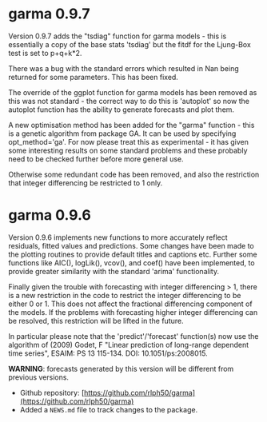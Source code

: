 # garma 0.9.7

Version 0.9.7 adds the "tsdiag" function for garma models - this is essentially a copy of the base stats 'tsdiag'
but the fitdf for the Ljung-Box test is set to p+q+k*2.

There was a bug with the standard errors which resulted in Nan being returned for some parameters. This has been fixed.

The override of the ggplot function for garma models has been removed as this was not standard - the correct way to do this
is 'autoplot' so now the autoplot function has the ability to generate forecasts and plot them.

A new optimisation method has been added for the "garma" function - this is a genetic algorithm from package GA.
It can be used by specifying opt_method='ga'. For now please treat this as experimental - it has given some interesting
results on some standard problems and these probably need to be checked further before more general use.

Otherwise some redundant code has been removed, and also the restriction that integer differencing be restricted to 1 only.

# garma 0.9.6

Version 0.9.6 implements new functions to more accurately reflect residuals, fitted values and predictions. 
Some changes have been made to the plotting routines to provide default titles and captions etc. 
Further some functions like AIC(), logLik(), vcov(), and coef() have been implemented, to provide 
greater similarity with the standard 'arima' functionality.

Finally given the trouble with forecasting with integer differencing > 1, there is a new restriction in the code to restrict
the integer differencing to be either 0 or 1. This does not affect the fractional differencing component of the models. 
If the problems with forecasting higher integer differencing can be resolved, this restriction will be lifted in the future.

In particular please note that the 'predict'/'forecast' function(s) now use the algorithm of (2009) Godet, F
"Linear prediction of long-range dependent time series", ESAIM: PS 13 115-134. DOI: 10.1051/ps:2008015.

**WARNING**: forecasts generated by this version will be different from previous versions.

* Github repository: [https://github.com/rlph50/garma](https://github.com/rlph50/garma)
* Added a `NEWS.md` file to track changes to the package.
